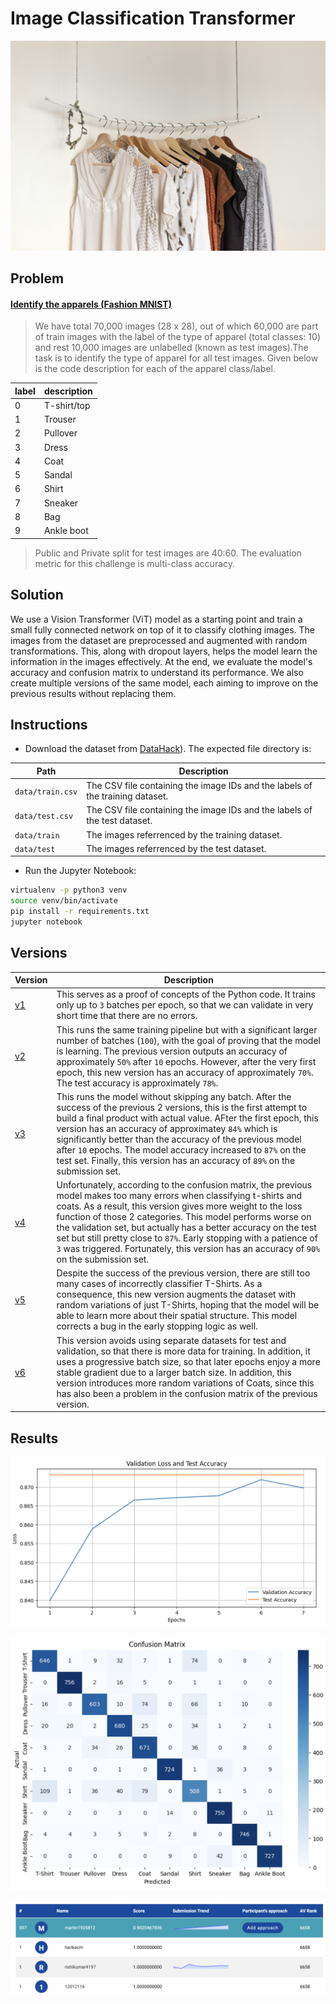 # Image Classification Transformer

![wallpaper.jpg](wallpaper.jpg)

## Problem

#### [Identify the apparels (Fashion MNIST)](https://datahack.analyticsvidhya.com/contest/practice-problem-identify-the-apparels/download/test-file)

> We have total 70,000 images (28 x 28), out of which 60,000 are part of train images with the label of the type of apparel (total classes: 10) and rest 10,000 images are unlabelled (known as test images).The task is to identify the type of apparel for all test images. Given below is the code description for each of the apparel class/label.

|label|description|
|---|---|
|0|T-shirt/top|
|1|Trouser|
|2|Pullover|
|3|Dress|
|4|Coat|
|5|Sandal|
|6|Shirt|
|7|Sneaker|
|8|Bag|
|9|Ankle boot|

> Public and Private split for test images are 40:60.
> The evaluation metric for this challenge is multi-class accuracy.

## Solution

We use a Vision Transformer (ViT) model as a starting point and train a small fully connected network on top of it to classify clothing images. The images from the dataset are preprocessed and augmented with random transformations. This, along with dropout layers, helps the model learn the information in the images effectively. At the end, we evaluate the model's accuracy and confusion matrix to understand its performance. We also create multiple versions of the same model, each aiming to improve on the previous results without replacing them.

## Instructions

* Download the dataset from [DataHack](https://datahack.analyticsvidhya.com/contest/practice-problem-identify-the-apparels/download/test-file)). The expected file directory is:

|Path|Description|
|---|---|
|`data/train.csv`|The CSV file containing the image IDs and the labels of the training dataset.|
|`data/test.csv`|The CSV file containing the image IDs and the labels of the test dataset.|
|`data/train`|The images referrenced by the training dataset.|
|`data/test`|The images referrenced by the test dataset.|

* Run the Jupyter Notebook:

```bash
virtualenv -p python3 venv
source venv/bin/activate
pip install -r requirements.txt
jupyter notebook
```

## Versions

|Version|Description|
|---|---|
|[v1](./v1.ipynb)|This serves as a proof of concepts of the Python code. It trains only up to `3` batches per epoch, so that we can validate in very short time that there are no errors.|
|[v2](./v2.ipynb)|This runs the same training pipeline but with a significant larger number of batches (`100`), with the goal of proving that the model is learning. The previous version outputs an accuracy of approximately `50%` after `10` epochs. However, after the very first epoch, this new version has an accuracy of approximately `70%`. The test accuracy is approximately `78%`.|
|[v3](./v3.ipynb)|This runs the model without skipping any batch. After the success of the previous 2 versions, this is the first attempt to build a final product with actual value. AFter the first epoch, this version has an accuracy of approximatey `84%` which is significantly better than the accuracy of the previous model after `10` epochs. The model accuracy increased to `87%` on the test set. Finally, this version has an accuracy of `89%` on the submission set. |
|[v4](./v4.ipynb)|Unfortunately, according to the confusion matrix, the previous model makes too many errors when classifying t-shirts and coats. As a result, this version gives more weight to the loss function of those 2 categories. This model performs worse on the validation set, but actually has a better accuracy on the test set but still pretty close to `87%`. Early stopping with a patience of `3` was triggered. Fortunately, this version has an accuracy of `90%` on the submission set.|
|[v5](./v5.ipynb)|Despite the success of the previous version, there are still too many cases of incorrectly classifier T-Shirts. As a consequence, this new version augments the dataset with random variations of just T-Shirts, hoping that the model will be able to learn more about their spatial structure. This model corrects a bug in the early stopping logic as well. |
|[v6](./v6.ipynb)|This version avoids using separate datasets for test and validation, so that there is more data for training. In addition, it uses a progressive batch size, so that later epochs enjoy a more stable gradient due to a larger batch size. In addition, this version introduces more random variations of Coats, since this has also been a problem in the confusion matrix of the previous version. |

## Results

![accuracy.png](accuracy.png)

![confusion.png](confusion.png)

![leaderboard.png](leaderboard.png)
